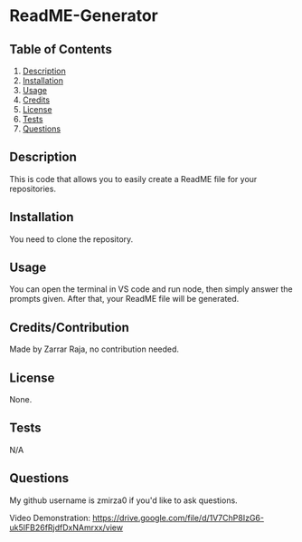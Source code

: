 # ReadME-Generator

  ## Table of Contents 
  1. [Description](#description)
  2. [Installation](#installation)
  3. [Usage](#usage)
  4. [Credits](#credits)
  5. [License](#license)
  6. [Tests](#tests)
  7. [Questions](#questions)



  ## Description
   This is code that allows you to easily create a ReadME file for your repositories.
   ## Installation
   You need to clone the repository.
   ## Usage
   You can open the terminal in VS code and run node, then simply answer the prompts given. After that, your ReadME file will be generated. 
   ## Credits/Contribution
   Made by Zarrar Raja, no contribution needed.
   ## License
   None.
   ## Tests
   N/A
   ## Questions
   My github username is zmirza0 if you'd like to ask questions.

Video Demonstration: https://drive.google.com/file/d/1V7ChP8IzG6-uk5IFB26fRjdfDxNAmrxx/view
